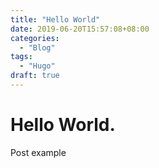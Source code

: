 ```yaml
---
title: "Hello World"
date: 2019-06-20T15:57:08+08:00
categories:
  - "Blog"
tags:
  - "Hugo"
draft: true
---
```


# Hello World.

Post example
